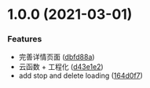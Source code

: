# 1.0.0 (2021-03-01)


### Features

* 完善详情页面 ([dbfd88a](https://github.com/dewfall123/deduction-service/commit/dbfd88ae44dbb3ac32537a2c455b9f843f4d8aee))
* 云函数 + 工程化 ([d43e1e2](https://github.com/dewfall123/deduction-service/commit/d43e1e20ac0187c2c8bf704283ad2b6f4876f17d))
* add stop and delete loading ([164d0f7](https://github.com/dewfall123/deduction-service/commit/164d0f73d96cd0b3c97672532f1d22a1f4a21b5a))



